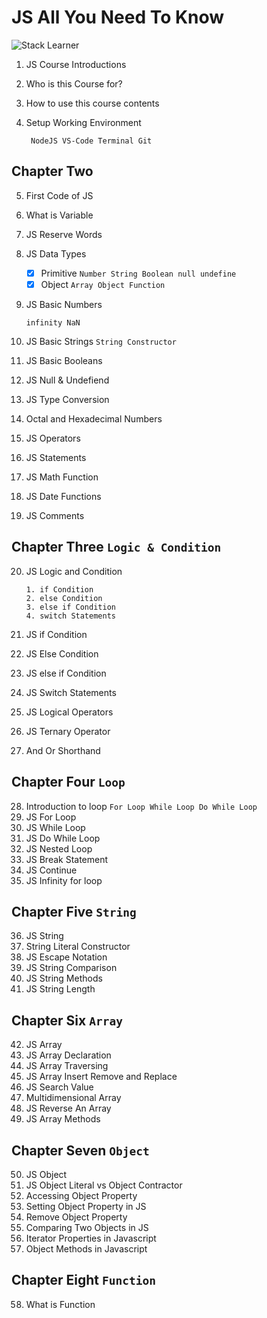# JS All You Need To Know

![**_Stack Learner_**](https://yt3.ggpht.com/_laaRTCwOZ6hxLgPmjN8HnzzIlhWqyiwbD2kuofkSLx51FImoP0esGJVxyZm7oZ46Yby9MVz7g=s176-c-k-c0x00ffffff-no-rj)

1. JS Course Introductions
2. Who is this Course for?
3. How to use this course contents
4. Setup Working Environment

   ```
    NodeJS VS-Code Terminal Git
   ```

## Chapter Two

5. First Code of JS
6. What is Variable
7. JS Reserve Words
8. JS Data Types
   - [x] Primitive `Number String Boolean null undefine`
   - [x] Object `Array Object Function`
9. JS Basic Numbers

   ```
   infinity NaN
   ```

10. JS Basic Strings
    `String Constructor`

11. JS Basic Booleans
12. JS Null & Undefiend
13. JS Type Conversion
14. Octal and Hexadecimal Numbers
15. JS Operators
16. JS Statements
17. JS Math Function
18. JS Date Functions
19. JS Comments

## Chapter Three `Logic & Condition`

20. JS Logic and Condition

    ```
    1. if Condition
    2. else Condition
    3. else if Condition
    4. switch Statements

    ```

21. JS if Condition
22. JS Else Condition
23. JS else if Condition
24. JS Switch Statements
25. JS Logical Operators
26. JS Ternary Operator
27. And Or Shorthand

## Chapter Four `Loop`

28. Introduction to loop
    `For Loop While Loop Do While Loop`
29. JS For Loop
30. JS While Loop
31. JS Do While Loop
32. JS Nested Loop
33. JS Break Statement
34. JS Continue
35. JS Infinity for loop

## Chapter Five `String`

36. JS String
37. String Literal Constructor
38. JS Escape Notation
39. JS String Comparison
40. JS String Methods
41. JS String Length

## Chapter Six `Array`

42. JS Array
43. JS Array Declaration
44. JS Array Traversing
45. JS Array Insert Remove and Replace
46. JS Search Value
47. Multidimensional Array
48. JS Reverse An Array
49. JS Array Methods

## Chapter Seven `Object`

50. JS Object
51. JS Object Literal vs Object Contractor
52. Accessing Object Property
53. Setting Object Property in JS
54. Remove Object Property
55. Comparing Two Objects in JS
56. Iterator Properties in Javascript
57. Object Methods in Javascript

## Chapter Eight `Function`

58. What is Function
